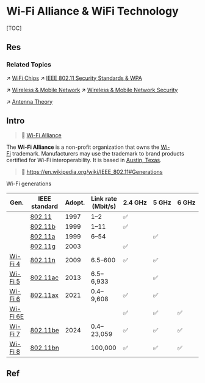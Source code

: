 # Wi-Fi Alliance & WiFi Technology

[TOC]



## Res
### Related Topics
↗ [WiFi Chips](../../../../../../../../Computer%20Engineering,%20Embedded%20&%20IoT/🚟%20Embedded%20Computer%20Systems/Embedded%20Hardwares%20&%20Chips/Computing%20Units%20&%20Chips%20&%20Boards/📌%20ASIC%20(Application-Specific%20Integrated%20Circuit)/📌%20Application-wise%20Chips/WiFi%20Chips.md)
↗ [IEEE 802.11 Security Standards & WPA](../../../../../../../../CyberSecurity/Network%20Security/Network%20Security%20Mechanisms/🏇%20Network%20Security%20Protocol%20Stacks/🔌%20Physical%20(Link)%20Layer%20Security/📌%20Physical%20&%20Link%20Layer%20Standards/IEEE%20802.11%20Security%20Standards%20&%20WPA/IEEE%20802.11%20Security%20Standards%20&%20WPA.md)

↗ [Wireless & Mobile Network](../../../../../0x07%20Physical%20Layer/Wireless%20&%20Mobile%20Network/Wireless%20&%20Mobile%20Network.md)
↗ [Wireless & Mobile Network Security](../../../../../../../../CyberSecurity/Network%20Security/Network%20Threats%20&%20Attacks/Link%20Layer%20(MAC%20Layer)%20Attacks/🛜%20Wireless%20&%20Mobile%20Network%20Security/Wireless%20&%20Mobile%20Network%20Security.md)

↗ [Antenna Theory](../../../../../../../Hardware%20&%20EE%20Related%20Theories/🍏%20Other%20EE%20Theories%20Related%20with%20CS/Antenna%20Theory.md)



## Intro
> 🔗 [Wi-Fi Alliance](https://en.wikipedia.org/wiki/Wi-Fi_Alliance)

The **Wi-Fi Alliance** is a non-profit organization that owns the [Wi-Fi](https://en.wikipedia.org/wiki/Wi-Fi "Wi-Fi") trademark. Manufacturers may use the trademark to brand products certified for Wi-Fi interoperability. It is based in [Austin, Texas](https://en.wikipedia.org/wiki/Austin,_Texas "Austin, Texas").

> 🔗 https://en.wikipedia.org/wiki/IEEE_802.11#Generations

Wi-Fi generations

| Gen.                                                                   | IEEE  <br>standard                                                                              | Adopt. | Link rate  <br>(Mbit/s) | 2.4 GHz | 5 GHz | 6 GHz |
| ---------------------------------------------------------------------- | ----------------------------------------------------------------------------------------------- | ------ | ----------------------- | ------- | ----- | ----- |
|                                                                        | [802.11](https://en.wikipedia.org/wiki/IEEE_802.11_\(legacy_mode\) "IEEE 802.11 (legacy mode)") | 1997   | 1–2                     | ✅       |       |       |
|                                                                        | [802.11b](https://en.wikipedia.org/wiki/IEEE_802.11b "IEEE 802.11b")                            | 1999   | 1–11                    | ✅<br>   |       |       |
|                                                                        | [802.11a](https://en.wikipedia.org/wiki/IEEE_802.11a-1999 "IEEE 802.11a-1999")                  | 1999   | 6–54                    |         | ✅<br> |       |
|                                                                        | [802.11g](https://en.wikipedia.org/wiki/IEEE_802.11g-2003 "IEEE 802.11g-2003")                  | 2003   |                         | ✅       |       |       |
| [Wi-Fi 4](https://en.wikipedia.org/wiki/Wi-Fi_4 "Wi-Fi 4")             | [802.11n](https://en.wikipedia.org/wiki/IEEE_802.11n-2009 "IEEE 802.11n-2009")                  | 2009   | 6.5–600                 | ✅<br>   | ✅<br> |       |
| [Wi-Fi 5](https://en.wikipedia.org/wiki/Wi-Fi_5 "Wi-Fi 5")             | [802.11ac](https://en.wikipedia.org/wiki/IEEE_802.11ac-2013 "IEEE 802.11ac-2013")               | 2013   | 6.5–6,933               |         | ✅<br> |       |
| [Wi-Fi 6](https://en.wikipedia.org/wiki/Wi-Fi_6 "Wi-Fi 6")             | [802.11ax](https://en.wikipedia.org/wiki/IEEE_802.11ax-2021 "IEEE 802.11ax-2021")               | 2021   | 0.4–9,608               | ✅<br>   | ✅<br> |       |
| [Wi-Fi 6E](https://en.wikipedia.org/wiki/Wi-Fi_6E "Wi-Fi 6E")          |                                                                                                 |        |                         | ✅       | ✅     | ✅     |
| [Wi-Fi 7](https://en.wikipedia.org/wiki/Wi-Fi_7 "Wi-Fi 7")             | [802.11be](https://en.wikipedia.org/wiki/IEEE_802.11be "IEEE 802.11be")                         | 2024   | 0.4–23,059              | ✅<br>   | ✅     | ✅     |
| [Wi-Fi 8](https://en.wikipedia.org/wiki/IEEE_802.11bn "IEEE 802.11bn") | [802.11bn](https://en.wikipedia.org/wiki/IEEE_802.11bn "IEEE 802.11bn")                         |        | 100,000                 | ✅       | ✅     | ✅     |



## Ref

